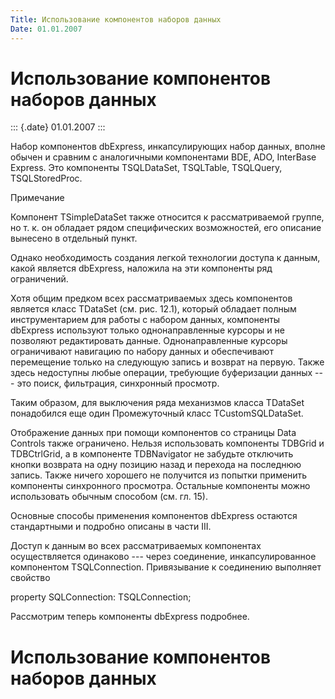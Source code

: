 ```yaml
---
Title: Использование компонентов наборов данных
Date: 01.01.2007
---
```



Использование компонентов наборов данных
========================================

::: {.date}
01.01.2007
:::

Набор компонентов dbExpress, инкапсулирующих набор данных, вполне обычен
и сравним с аналогичными компонентами BDE, ADO, InterBase Express. Это
компоненты TSQLDataSet, TSQLTable, TSQLQuery, TSQLStoredProc.

Примечание

Компонент TSimpleDataSet также относится к рассматриваемой группе, но т.
к. он обладает рядом специфических возможностей, его описание вынесено в
отдельный пункт.

Однако необходимость создания легкой технологии доступа к данным, какой
является dbExpress, наложила на эти компоненты ряд ограничений.

Хотя общим предком всех рассматриваемых здесь компонентов является класс
TDataSet (см. рис. 12.1), который обладает полным инструментарием для
работы с набором данных, компоненты dbExpress используют только
однонаправленные курсоры и не позволяют редактировать данные.
Однонаправленные курсоры ограничивают навигацию по набору данных и
обеспечивают перемещение только на следующую запись и возврат на первую.
Также здесь недоступны любые операции, требующие буферизации данных ---
это поиск, фильтрация, синхронный просмотр.

Таким образом, для выключения ряда механизмов класса TDataSet
понадобился еще один Промежуточный класс TCustomSQLDataSet.

Отображение данных при помощи компонентов со страницы Data Controls
также ограничено. Нельзя использовать компоненты TDBGrid и TDBCtrlGrid,
а в компоненте TDBNavigator не забудьте отключить кнопки возврата на
одну позицию назад и перехода на последнюю запись. Также ничего хорошего
не получится из попытки применить компоненты синхронного просмотра.
Остальные компоненты можно использовать обычным способом (см. гл. 15).

Основные способы применения компонентов dbExpress остаются стандартными
и подробно описаны в части III.

Доступ к данным во всех рассматриваемых компонентах осуществляется
одинаково --- через соединение, инкапсулированное компонентом
TSQLConnection. Привязывание к соединению выполняет свойство

property SQLConnection: TSQLConnection;

Рассмотрим теперь компоненты dbExpress подробнее.

Использование компонентов наборов данных
========================================
